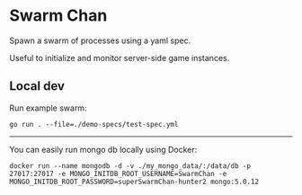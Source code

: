 # Swarm Chan

Spawn a swarm of processes using a yaml spec.

Useful to initialize and monitor server-side game instances.

## Local dev

Run example swarm:

```shell
go run . --file=./demo-specs/test-spec.yml
```

-----

You can easily run mongo db locally using Docker:

```shell
docker run --name mongodb -d -v ./my_mongo_data/:/data/db -p 27017:27017 -e MONGO_INITDB_ROOT_USERNAME=SwarmChan -e MONGO_INITDB_ROOT_PASSWORD=superSwarmChan-hunter2 mongo:5.0.12
```
